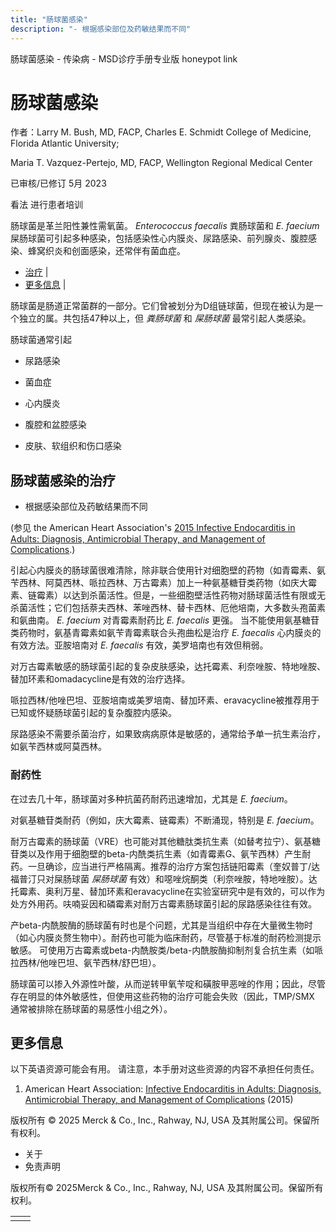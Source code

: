 ```yaml
---
title: "肠球菌感染"
description: "- 根据感染部位及药敏结果而不同"
---
```


﻿肠球菌感染 \- 传染病 \- MSD诊疗手册专业版 honeypot link

# 肠球菌感染

作者：Larry M. Bush, MD, FACP, Charles E. Schmidt College of Medicine, Florida Atlantic University;

Maria T. Vazquez-Pertejo, MD, FACP, Wellington Regional Medical Center

已审核/已修订 5月 2023

看法 进行患者培训

肠球菌是革兰阳性兼性需氧菌。 _Enterococcus faecalis_ 粪肠球菌和 _E. faecium_ 屎肠球菌可引起多种感染，包括感染性心内膜炎、尿路感染、前列腺炎、腹腔感染、蜂窝织炎和创面感染，还常伴有菌血症。

- [治疗](#治疗_v8495456_zh) \|
- [更多信息](#更多信息_v26287899_zh) \|

肠球菌是肠道正常菌群的一部分。它们曾被划分为D组链球菌，但现在被认为是一个独立的属。共包括47种以上，但 _粪肠球菌_ 和 _屎肠球菌_ 最常引起人类感染。

肠球菌通常引起

- 尿路感染

- 菌血症

- 心内膜炎

- 腹腔和盆腔感染

- 皮肤、软组织和伤口感染


## 肠球菌感染的治疗

- 根据感染部位及药敏结果而不同


(参见 the American Heart Association's [2015 Infective Endocarditis in Adults: Diagnosis, Antimicrobial Therapy, and Management of Complications](https://pubmed.ncbi.nlm.nih.gov/26373316/).)

引起心内膜炎的肠球菌很难清除，除非联合使用针对细胞壁的药物（如青霉素、氨苄西林、阿莫西林、哌拉西林、万古霉素）加上一种氨基糖苷类药物（如庆大霉素、链霉素）以达到杀菌活性。但是，一些细胞壁活性药物对肠球菌活性有限或无杀菌活性；它们包括萘夫西林、苯唑西林、替卡西林、厄他培南，大多数头孢菌素和氨曲南。 _E. faecium_ 对青霉素耐药比 _E. faecalis_ 更强。 当不能使用氨基糖苷类药物时，氨基青霉素如氨苄青霉素联合头孢曲松是治疗 _E. faecalis_ 心内膜炎的有效方法。亚胺培南对 _E. faecalis_ 有效，美罗培南也有效但稍弱。

对万古霉素敏感的肠球菌引起的复杂皮肤感染，达托霉素、利奈唑胺、特地唑胺、替加环素和omadacycline是有效的治疗选择。

哌拉西林/他唑巴坦、亚胺培南或美罗培南、替加环素、eravacycline被推荐用于已知或怀疑肠球菌引起的复杂腹腔内感染。

尿路感染不需要杀菌治疗，如果致病病原体是敏感的，通常给予单一抗生素治疗，如氨苄西林或阿莫西林。

### 耐药性

在过去几十年，肠球菌对多种抗菌药耐药迅速增加，尤其是 _E. faecium_。

对氨基糖苷类耐药（例如，庆大霉素、链霉素）不断涌现，特别是 _E. faecium_。

耐万古霉素的肠球菌（VRE）也可能对其他糖肽类抗生素（如替考拉宁）、氨基糖苷类以及作用于细胞壁的beta-内酰类抗生素（如青霉素G、氨苄西林）产生耐药。一旦确诊，应当进行严格隔离。推荐的治疗方案包括链阳霉素（奎奴普丁/达福普汀只对屎肠球菌 _屎肠球菌_ 有效）和噁唑烷酮类（利奈唑胺，特地唑胺）。达托霉素、奥利万星、替加环素和eravacycline在实验室研究中是有效的，可以作为处方外用药。呋喃妥因和磷霉素对耐万古霉素肠球菌引起的尿路感染往往有效。

产beta-内酰胺酶的肠球菌有时也是个问题，尤其是当组织中存在大量微生物时（如心内膜炎赘生物中）。耐药也可能为临床耐药，尽管基于标准的耐药检测提示敏感。 可使用万古霉素或beta-内酰胺类/beta-内酰胺酶抑制剂复合抗生素（如哌拉西林/他唑巴坦、氨苄西林/舒巴坦）。

肠球菌可以掺入外源性叶酸，从而逆转甲氧苄啶和磺胺甲恶唑的作用；因此，尽管存在明显的体外敏感性，但使用这些药物的治疗可能会失败（因此，TMP/SMX 通常被排除在肠球菌的易感性小组之外）。

## 更多信息

以下英语资源可能会有用。 请注意，本手册对这些资源的内容不承担任何责任。

1. American Heart Association: [Infective Endocarditis in Adults: Diagnosis, Antimicrobial Therapy, and Management of Complications](https://pubmed.ncbi.nlm.nih.gov/26373316/) (2015)




版权所有 © 2025
Merck & Co., Inc., Rahway, NJ, USA 及其附属公司。保留所有权利。

- 关于
- 免责声明

版权所有© 2025Merck & Co., Inc., Rahway, NJ, USA 及其附属公司。保留所有权利。

|     |     |
| --- | --- |
|  |  |